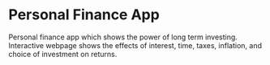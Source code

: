 # Personal Finance App
Personal finance app which shows the power of long term investing. Interactive webpage shows the effects of interest, time, taxes, inflation, and choice of investment on returns.
